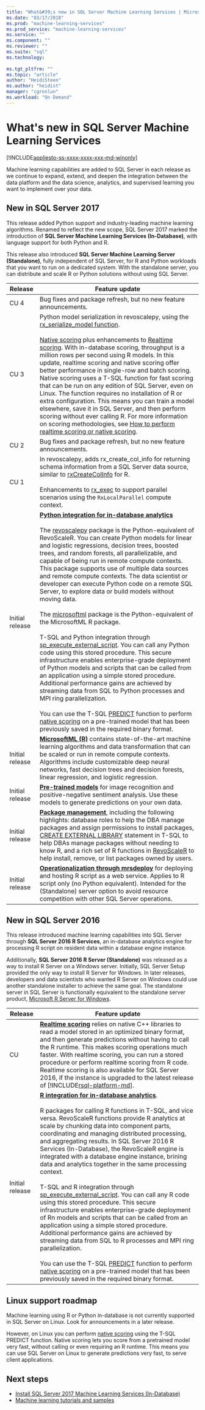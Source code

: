 ```yaml
---
title: "What&#39;s new in SQL Server Machine Learning Services | Microsoft Docs"
ms.date: "03/17/2018"
ms.prod: "machine-learning-services"
ms.prod_service: "machine-learning-services"
ms.service: ""
ms.component: ""
ms.reviewer: ""
ms.suite: "sql"
ms.technology: 
  
ms.tgt_pltfrm: ""
ms.topic: "article"
author: "HeidiSteen"
ms.author: "heidist"
manager: "cgronlun"
ms.workload: "On Demand"
---
```

# What's new in SQL Server Machine Learning Services 
[!INCLUDE[appliesto-ss-xxxx-xxxx-xxx-md-winonly](../includes/appliesto-ss-xxxx-xxxx-xxx-md-winonly.md)]

Machine learning capabilities are added to SQL Server in each release as we continue to expand, extend, and deepen the integration between the data platform and the data science, analytics, and supervised learning you want to implement over your data. 

## New in SQL Server 2017

This release added Python support and industry-leading machine learning algorithms. Renamed to reflect the new scope, SQL Server 2017 marked the introduction of **SQL Server Machine Learning Services (In-Database)**, with language support for both Python and R. 

This release also introduced **SQL Server Machine Learning Server (Standalone)**, fully independent of SQL Server, for R and Python workloads that you want to run on a dedicated system. With the standalone server, you can distribute and scale R or Python solutions without using SQL Server.

| Release | Feature update |
|---------|---------------|
| CU 4 | Bug fixes and package refresh, but no new feature announcements. |
| CU 3 | Python model serialization in revoscalepy, using the [rx_serialize_model function](https://docs.microsoft.com/machine-learning-server/python-reference/revoscalepy/rx-serialize-model).<br/><br/>[Native scoring](sql-native-scoring.md) plus enhancements to [Realtime scoring](real-time-scoring.md). With in-database scoring, throughput is a million rows per second using R models. In this update, realtime scoring and native scoring offer better performance in single-row and batch scoring. Native scoring uses a T-SQL function for fast scoring that can be run on any edition of SQL Server, even on Linux. The function requires no installation of R or extra configuration. This means you can train a model elsewhere, save it in SQL Server, and then perform scoring without ever calling R. For more information on scoring methodologies, see [How to perform realtime scoring or native scoring](r/how-to-do-realtime-scoring.md). |
| CU 2 | Bug fixes and package refresh, but no new feature announcements. |
| CU 1 | In revoscalepy, adds rx_create_col_info for returning schema information from a SQL Server data source, similar to [rxCreateColInfo](https://docs.microsoft.com/machine-learning-server/r-reference/revoscaler/rxcreatecolinfo) for  R. <br/><br/>Enhancements to [rx_exec](https://docs.microsoft.com/machine-learning-server/python-reference/revoscalepy/rx-exec) to support parallel scenarios using the `RxLocalParallel` compute context.|
| Initial release |[**Python integration for in-database analytics**](https://blogs.technet.microsoft.com/dataplatforminsider/2017/04/19/python-in-sql-server-2017-enhanced-in-database-machine-learning/) <br/><br/>The [revoscalepy](python/what-is-revoscalepy.md) package is the Python-equivalent of RevoScaleR. You can create Python models for linear and logistic regressions, decision trees, boosted trees, and random forests, all parallelizable, and capable of being run in remote compute contexts. This package supports use of multiple data sources and remote compute contexts. The data scientist or developer can execute Python code on a remote SQL Server, to explore data or build models without moving data. <br/><br/>The [microsoftml](https://docs.microsoft.com/machine-learning-server/python-reference/microsoftml/microsoftml-package) package is the Python-equivalent of the MicrosoftML R package.<br/><br/>T-SQL and Python integration through [sp_execute_external_script](https://docs.microsoft.com/sql/relational-databases/system-stored-procedures/sp-execute-external-script-transact-sql). You can call any Python code using this stored procedure. This secure infrastructure enables enterprise-grade deployment of Python models and scripts that can be called from an application using a simple stored procedure. Additional performance gains are achieved by streaming data from SQL to Python processes and MPI ring parallelization. <br/><br/>You can use the T-SQL [PREDICT](../t-sql/queries/predict-transact-sql.md) function to perform [native scoring](sql-native-scoring.md) on a pre-trained model that has been previously saved in the required binary format.|
| Initial release | [**MicrosoftML (R)**](using-the-microsoftml-package.md) contains state-of-the-art machine learning algorithms and data transformation that can be scaled or run in remote compute contexts. Algorithms include customizable deep neural networks, fast decision trees and decision forests, linear regression, and logistic regression. |
| Initial release | [**Pre-trained models**](r/install-pretrained-models-sql-server.md) for image recognition and positive-negative sentiment analysis. Use these models to generate predictions on your own data. |
| Initial release | [**Package management**](r/r-package-management-for-sql-server-r-services.md), including the following highlights: database roles to help the DBA manage packages and assign permissions to install packages, [CREATE EXTERNAL LIBRARY](https://docs.microsoft.com/sql/t-sql/statements/create-external-library-transact-sql) statement in T-SQL to help DBAs manage packages without needing to know R, and a rich set of R functions in [RevoScaleR](r/use-revoscaler-to-manage-r-packages.md) to help install, remove, or list packages owned by users. |
| Initial release | [**Operationalization through mrsdeploy**](https://docs.microsoft.com/machine-learning-server/r-reference/mrsdeploy/mrsdeploy-package) for deploying and hosting R script as a web service. Applies to R script only (no Python equivalent). Intended for the (Standalone) server option to avoid resource competition with other SQL Server operations. |


## New in SQL Server 2016

This release introduced machine learning capabilities into SQL Server through **SQL Server 2016 R Services**, an in-database analytics engine for processing R script on resident data within a database engine instance.

Additionally, **SQL Server 2016 R Server (Standalone)** was released as a way to install R Server on a Windows server. Initially, SQL Server Setup provided the only way to install R Server for Windows. In later releases, developers and data scientists who wanted R Server on Windows could use another standalone installer to achieve the same goal. The standalone server in SQL Server is functionally equivalent to the standalone server product, [Microsoft R Server for Windows](https://docs.microsoft.com/machine-learning-server/install/r-server-install-windows).

| Release |Feature update |
|---------|----------------|
| CU | [**Realtime scoring**](real-time-scoring.md) relies on native C++ libraries to read a model stored in an optimized binary format, and then generate predictions without having to call the R runtime. This makes scoring operations much faster. With realtime scoring, you can run a stored procedure or perform realtime scoring from R code. Realtime scoring is also available for SQL Server 2016, if the instance is upgraded to the latest release of [!INCLUDE[rsql-platform-md](../includes/rsql-platform-md.md)]. |
| Initial release | [**R integration for in-database analytics**](r/sql-server-r-services.md). <br/><br/> R packages for calling R functions in T-SQL, and vice versa. RevoScaleR functions provide R analytics at scale by chunking data into component parts, coordinating and managing distributed processing, and aggregating results. In SQL Server 2016 R Services (In-Database), the RevoScaleR engine is integrated with a database engine instance, brining data and analytics together in the same processing context. <br/><br/>T-SQL and R integration through [sp_execute_external_script](https://docs.microsoft.com/sql/relational-databases/system-stored-procedures/sp-execute-external-script-transact-sql). You can call any R code using this stored procedure. This secure infrastructure enables enterprise-grade deployment of Rn models and scripts that can be called from an application using a simple stored procedure. Additional performance gains are achieved by streaming data from SQL to R processes and MPI ring parallelization. <br/><br/>You can use the T-SQL [PREDICT](../t-sql/queries/predict-transact-sql.md) function to perform [native scoring](sql-native-scoring.md) on a pre-trained model that has been previously saved in the required binary format.|

## Linux support roadmap

Machine learning using R or Python in-database is not currently supported in SQL Server on Linux. Look for announcements in a later release.

However, on Linux you can perform [native scoring](sql-native-scoring.md) using the T-SQL PREDICT function. Native scoring lets you score from a pretrained model very fast, without calling or even requiring an R runtime. This means you can use SQL Server on Linux to generate predictions very fast, to serve client applications.

## Next steps

+ [Install SQL Server 2017 Machine Learning Services (In-Database)](install/sql-machine-learning-services-windows-install.md)
+ [Machine learning tutorials and samples](tutorials/machine-learning-services-tutorials.md)
